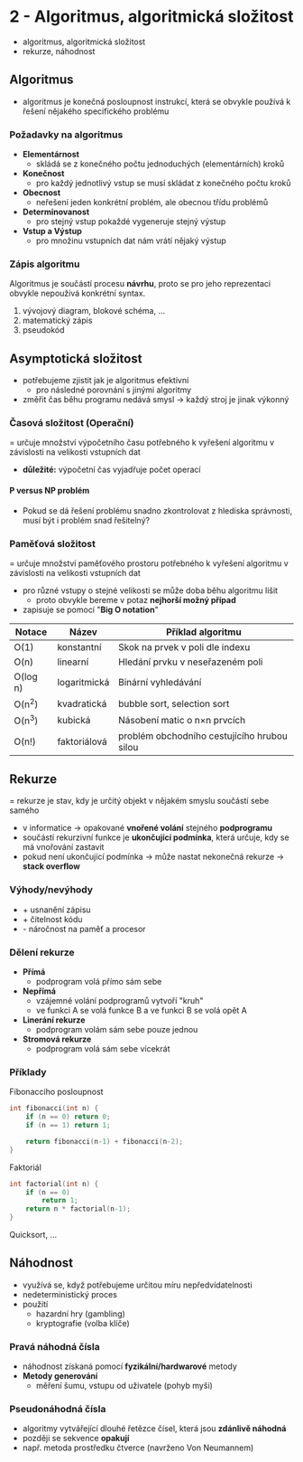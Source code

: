 # 2 - Algoritmus, algoritmická složitost

 - algoritmus, algoritmická složitost
 - rekurze, náhodnost

## Algoritmus 
 - algoritmus je konečná posloupnost instrukcí, která se obvykle používá k řešení nějakého specifického problému

### Požadavky na algoritmus
 - **Elementárnost**
   - skládá se z konečného počtu jednoduchých (elementárních) kroků
 - **Konečnost**
   - pro každý jednotlivý vstup se musí skládat z konečného počtu kroků
 - **Obecnost**
   - neřešení jeden konkrétní problém, ale obecnou třídu problémů
 - **Determinovanost**
   - pro stejný vstup pokaždé vygeneruje stejný výstup
 - **Vstup a Výstup**
   - pro množinu vstupních dat nám vrátí nějaký výstup

### Zápis algoritmu

Algoritmus je součástí procesu **návrhu**, proto se pro jeho reprezentaci obvykle nepoužívá konkrétní syntax.

 1. vývojový diagram, blokové schéma, ...
 2. matematický zápis 
 3. pseudokód

## Asymptotická složitost

 - potřebujeme zjistit jak je algoritmus efektivní
   - pro následné porovnání s jinými algoritmy
 - změřit čas běhu programu nedává smysl → každý stroj je jinak výkonný

### Časová složitost (Operační)

= určuje množství výpočetního času potřebného k vyřešení algoritmu v závislosti na velikosti vstupních dat

 - **důležité:** výpočetní čas vyjadřuje počet operací

#### P versus NP problém
 - Pokud se dá řešení problému snadno zkontrolovat z hlediska správnosti, musí být i problém snad řešitelný?

### Paměťová složitost

= určuje množství paměťového prostoru potřebného k vyřešení algoritmu v závislosti na velikosti vstupních dat

 - pro různé vstupy o stejné velikosti se může doba běhu algoritmu lišit
   - proto obvykle bereme v potaz **nejhorší možný případ**
 - zapisuje se pomocí "**Big O notation**"

<table>
	<thead>
		<tr>
			<th>Notace</th>
			<th>Název</th>
			<th>Příklad algoritmu</th>
		</tr>
	</thead>
	<tbody>
		<tr>
			<td>O(1)</td>
			<td>konstantní</td>
			<td>Skok na prvek v poli dle indexu</td>
		</tr>
		<tr>
			<td>O(n)</td>
			<td>linearní</td>
			<td>Hledání prvku v neseřazeném poli</td>
		</tr>
		<tr>
			<td>O(log n)</td>
			<td>logaritmická</td>
			<td>Binární vyhledávání</td>
		</tr>
		<tr>
			<td>O(n<sup>2</sup>)</td>
			<td>kvadratická</td>
			<td>bubble sort, selection sort</td>
		</tr>
		<tr>
			<td>O(n<sup>3</sup>)</td>
			<td>kubická</td>
			<td>Násobení matic o n×n prvcích</td>
		</tr>
		<tr>
			<td>O(n!)</td>
			<td>faktoriálová</td>
			<td>problém obchodního cestujícího hrubou silou</td>
		</tr>
	</tbody>
</table>

## Rekurze
 = rekurze je stav, kdy je určitý objekt v nějakém smyslu součástí sebe samého
 - v informatice → opakované **vnořené volání** stejného **podprogramu**
 - součástí rekurzivní funkce je **ukončující podmínka**, která určuje, kdy se má vnořování zastavit
 - pokud není ukončující podmínka → může nastat nekonečná rekurze → **stack overflow**

### Výhody/nevýhody
 - \+ usnanění zápisu
 - \+ čitelnost kódu
 - \- náročnost na paměť a procesor

### Dělení rekurze
 - **Přímá**
   - podprogram volá přímo sám sebe
 - **Nepřímá**
   - vzájemné volání podprogramů vytvoří "kruh"
   - ve funkci A se volá funkce B a ve funkci B se volá opět A
 - **Linerání rekurze**
   - podprogram volám sám sebe pouze jednou
 - **Stromová rekurze**
   - podprogram volá sám sebe vícekrát
 
### Příklady

Fibonacciho posloupnost

```C
int fibonacci(int n) {
    if (n == 0) return 0;
    if (n == 1) return 1;

    return fibonacci(n-1) + fibonacci(n-2);
}
```

Faktoriál

```C
int factorial(int n) {
    if (n == 0)
        return 1;
    return n * factorial(n-1);
}
```

Quicksort, ...

## Náhodnost
 - využívá se, když potřebujeme určitou míru nepředvídatelnosti
 - nedeterministický proces
 - použití
   - hazardní hry (gambling)
   - kryptografie (volba klíče)

### Pravá náhodná čísla
 - náhodnost získaná pomocí **fyzikální/hardwarové** metody
 - **Metody generování**
   - měření šumu, vstupu od uživatele (pohyb myši)

### Pseudonáhodná čísla
 - algoritmy vytvářející dlouhé řetězce čísel, která jsou **zdánlivě náhodná** 
 - později se sekvence **opakují**
 - např. metoda prostředku čtverce (navrženo Von Neumannem)

